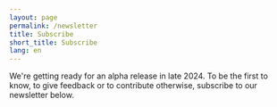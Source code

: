 ```yaml
---
layout: page
permalink: /newsletter
title: Subscribe
short_title: Subscribe
lang: en
---
```


We're getting ready for an alpha release in late 2024. To be the first to know, to give feedback or to contribute otherwise, subscribe to our newsletter below.